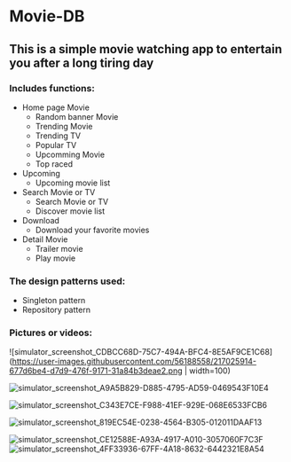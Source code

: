 # Movie-DB
## This is a simple movie watching app to entertain you after a long tiring day
### Includes functions:
- Home page Movie
    + Random banner Movie
    + Trending Movie
    + Trending TV
    + Popular TV
    + Upcomming Movie
    + Top raced
- Upcoming
    + Upcoming movie list
- Search Movie or TV
    + Search Movie or TV
    + Discover movie list
- Download
    + Download your favorite movies
- Detail Movie 
    + Trailer movie
    + Play movie

### The design patterns used: 
- Singleton pattern
- Repository pattern

### Pictures or videos:
![simulator_screenshot_CDBCC68D-75C7-494A-BFC4-8E5AF9CE1C68](https://user-images.githubusercontent.com/56188558/217025914-677d6be4-d7d9-476f-9171-31a84b3deae2.png | width=100)

![simulator_screenshot_A9A5B829-D885-4795-AD59-0469543F10E4](https://user-images.githubusercontent.com/56188558/217026132-56eec3da-a352-419f-b316-15645d1941a8.png)

![simulator_screenshot_C343E7CE-F988-41EF-929E-068E6533FCB6](https://user-images.githubusercontent.com/56188558/217027104-02e0004e-cbd9-453b-bc74-41c79de97a53.png)

![simulator_screenshot_819EC54E-0238-4564-B305-012011DAAF13](https://user-images.githubusercontent.com/56188558/217026237-d1fdbfee-715a-4a4c-8498-b6abf9eefa18.png)

![simulator_screenshot_CE12588E-A93A-4917-A010-3057060F7C3F](https://user-images.githubusercontent.com/56188558/217026283-5c0c29bb-67a3-4d1f-99f4-abe3b9065c08.png)![simulator_screenshot_4FF33936-67FF-4A18-8632-6442321E8A54](https://user-images.githubusercontent.com/56188558/217026351-17cf704b-422c-42f6-8815-56b9f7510f2c.png)







